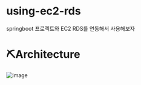 # using-ec2-rds
springboot 프로젝트와 EC2 RDS를 연동해서 사용해보자

# ⛏Architecture
![image](https://github.com/yeomyaloo/using-ec2-rdb/assets/81970382/61200db8-f7ed-41f0-b850-a9785fe415a3)
